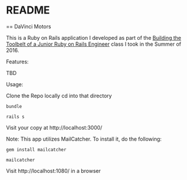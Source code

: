 # README

== DaVinci Motors

This is a Ruby on Rails application I developed as part of the
[Building the Toolbelt of a Junior Ruby on Rails Engineer](http://www.davincicoders.com/programs#level_2)
class I took in the Summer of 2016.

Features:

  TBD

Usage:

  Clone the Repo locally
  cd into that directory
  
    bundle
    
    rails s

  Visit your copy at http://localhost:3000/

Note: This app utilizes MailCatcher. To install it, do the following:

    gem install mailcatcher
    
    mailcatcher
    
  Visit http://localhost:1080/ in a browser
